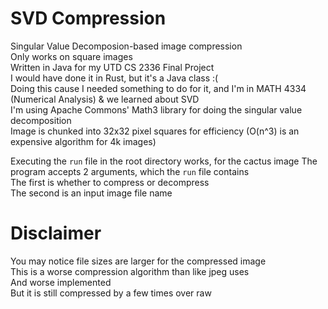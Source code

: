 # SVD Compression
Singular Value Decomposion-based image compression  
Only works on square images  
Written in Java for my UTD CS 2336 Final Project  
I would have done it in Rust, but it's a Java class :(  
Doing this cause I needed something to do for it, and I'm in MATH 4334 (Numerical Analysis) & we learned about SVD  
I'm using Apache Commons' Math3 library for doing the singular value decomposition  
Image is chunked into 32x32 pixel squares for efficiency (O(n^3) is an expensive algorithm for 4k images)  

Executing the `run` file in the root directory works, for the cactus image
The program accepts 2 arguments, which the `run` file contains  
The first is whether to compress or decompress  
The second is an input image file name  

# Disclaimer
You may notice file sizes are larger for the compressed image  
This is a worse compression algorithm than like jpeg uses  
And worse implemented  
But it is still compressed by a few times over raw  
